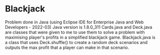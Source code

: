 # Blackjack
Problem done in Java (using Eclipse IDE for Enterprise Java and Web Developers - 2022-03)
Java version is 1.8.0_311
Cards.java and Deck.java are classes that were given to me to use them to solve a problem with maximising player's profits in a simplified blackjack game. 
Blackjack.java is a class that uses Deck.shuffle() to create a random deck scenarios and outputs the max profit that a player can make in that scenario. 
